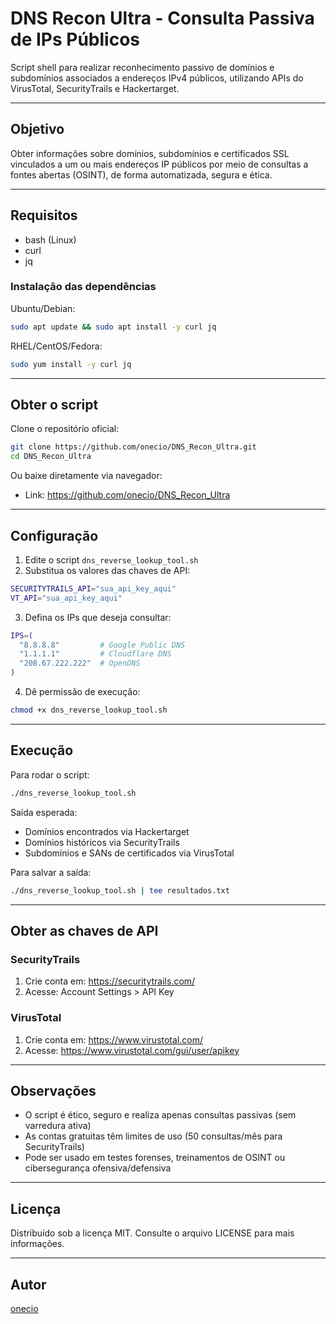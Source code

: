 # DNS Recon Ultra - Consulta Passiva de IPs Públicos

Script shell para realizar reconhecimento passivo de domínios e subdomínios associados a endereços IPv4 públicos, utilizando APIs do VirusTotal, SecurityTrails e Hackertarget.

---

## Objetivo

Obter informações sobre domínios, subdomínios e certificados SSL vinculados a um ou mais endereços IP públicos por meio de consultas a fontes abertas (OSINT), de forma automatizada, segura e ética.

---

## Requisitos

- bash (Linux)
- curl
- jq

### Instalação das dependências

Ubuntu/Debian:
```bash
sudo apt update && sudo apt install -y curl jq
```

RHEL/CentOS/Fedora:
```bash
sudo yum install -y curl jq
```

---

## Obter o script

Clone o repositório oficial:
```bash
git clone https://github.com/onecio/DNS_Recon_Ultra.git
cd DNS_Recon_Ultra
```

Ou baixe diretamente via navegador:
- Link: https://github.com/onecio/DNS_Recon_Ultra

---

## Configuração

1. Edite o script `dns_reverse_lookup_tool.sh`
2. Substitua os valores das chaves de API:
```bash
SECURITYTRAILS_API="sua_api_key_aqui"
VT_API="sua_api_key_aqui"
```

3. Defina os IPs que deseja consultar:
```bash
IPS=(
  "8.8.8.8"         # Google Public DNS
  "1.1.1.1"         # Cloudflare DNS
  "208.67.222.222"  # OpenDNS
)
```

4. Dê permissão de execução:
```bash
chmod +x dns_reverse_lookup_tool.sh
```

---

## Execução

Para rodar o script:
```bash
./dns_reverse_lookup_tool.sh
```

Saída esperada:
- Domínios encontrados via Hackertarget
- Domínios históricos via SecurityTrails
- Subdomínios e SANs de certificados via VirusTotal

Para salvar a saída:
```bash
./dns_reverse_lookup_tool.sh | tee resultados.txt
```

---

## Obter as chaves de API

### SecurityTrails
1. Crie conta em: https://securitytrails.com/
2. Acesse: Account Settings > API Key

### VirusTotal
1. Crie conta em: https://www.virustotal.com/
2. Acesse: https://www.virustotal.com/gui/user/apikey

---

## Observações

- O script é ético, seguro e realiza apenas consultas passivas (sem varredura ativa)
- As contas gratuitas têm limites de uso (50 consultas/mês para SecurityTrails)
- Pode ser usado em testes forenses, treinamentos de OSINT ou cibersegurança ofensiva/defensiva

---

## Licença

Distribuído sob a licença MIT. Consulte o arquivo LICENSE para mais informações.

---

## Autor

[onecio](https://github.com/onecio)

